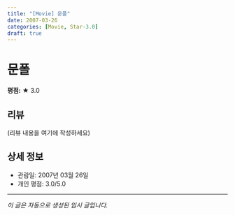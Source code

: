 ```yaml
---
title: "[Movie] 문폴"
date: 2007-03-26
categories: [Movie, Star-3.0]
draft: true
---
```


# 문폴

**평점:** ★ 3.0

## 리뷰

(리뷰 내용을 여기에 작성하세요)

## 상세 정보

- 관람일: 2007년 03월 26일
- 개인 평점: 3.0/5.0

---

*이 글은 자동으로 생성된 임시 글입니다.*
